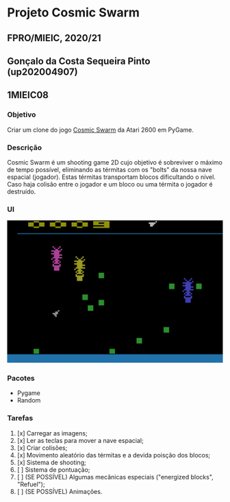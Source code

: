 # Projeto Cosmic Swarm
## FPRO/MIEIC, 2020/21
## Gonçalo da Costa Sequeira Pinto (up202004907)
## 1MIEIC08
### Objetivo

Criar um clone do jogo [Cosmic Swarm](https://www.free80sarcade.com/atari2600_CosmicSwarm.php) da Atari 2600 em PyGame.

### Descrição

Cosmic Swarm é um shooting game 2D cujo objetivo é sobreviver o máximo de tempo possível, eliminando as térmitas com os "bolts" da nossa nave espacial (jogador). Estas térmitas transportam blocos dificultando o nível. Caso haja colisão entre o jogador e um bloco ou uma térmita o jogador é destruído.

### UI

![UI](https://github.com/gpe0/cosmic-swarm/blob/main/images/cosmicswarm.jpg)

### Pacotes

- Pygame
- Random

### Tarefas

1. [x] Carregar as imagens;
2. [x] Ler as teclas para mover a nave espacial;
3. [x] Criar colisões;
4. [x] Movimento aleatório das térmitas e a devida poisção dos blocos;
5. [x] Sistema de shooting;
6. [ ] Sistema de pontuação;
7. [ ] (SE POSSÍVEL) Algumas mecânicas especiais ("energized blocks", "Refuel");
8. [ ] (SE POSSÍVEL) Animações.
